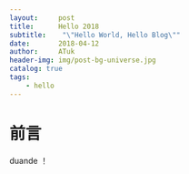 ```yaml
---
layout:     post
title:      Hello 2018
subtitle:    "\"Hello World, Hello Blog\""
date:       2018-04-12
author:     ATuk
header-img: img/post-bg-universe.jpg
catalog: true
tags:
    - hello
---
```



# 前言

duande  ！
